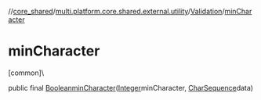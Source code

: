 //[core_shared](../../../index.md)/[multi.platform.core.shared.external.utility](../index.md)/[Validation](index.md)/[minCharacter](min-character.md)

# minCharacter

[common]\

public final [Boolean](https://developer.android.com/reference/kotlin/java/lang/Boolean.html)[minCharacter](min-character.md)([Integer](https://developer.android.com/reference/kotlin/java/lang/Integer.html)minCharacter, [CharSequence](https://developer.android.com/reference/kotlin/java/lang/CharSequence.html)data)
